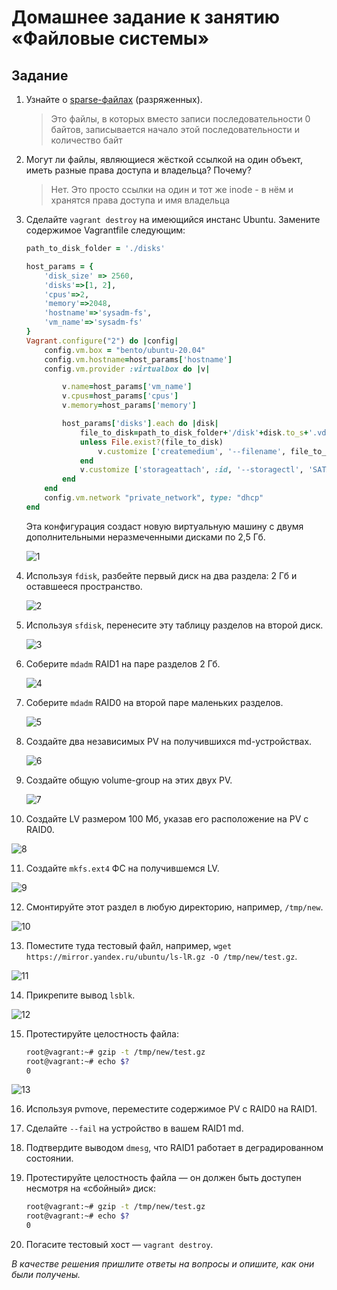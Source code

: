 # Домашнее задание к занятию «Файловые системы»

## Задание

1. Узнайте о [sparse-файлах](https://ru.wikipedia.org/wiki/%D0%A0%D0%B0%D0%B7%D1%80%D0%B5%D0%B6%D1%91%D0%BD%D0%BD%D1%8B%D0%B9_%D1%84%D0%B0%D0%B9%D0%BB) (разряженных).

    > Это файлы, в которых вместо записи последовательности 0 байтов, записывается начало этой последовательности и количество байт

2. Могут ли файлы, являющиеся жёсткой ссылкой на один объект, иметь разные права доступа и владельца? Почему?

   > Нет. Это просто ссылки на один и тот же inode - в нём и хранятся права доступа и имя владельца

3. Сделайте `vagrant destroy` на имеющийся инстанс Ubuntu. Замените содержимое Vagrantfile следующим:

    ```ruby
    path_to_disk_folder = './disks'

    host_params = {
        'disk_size' => 2560,
        'disks'=>[1, 2],
        'cpus'=>2,
        'memory'=>2048,
        'hostname'=>'sysadm-fs',
        'vm_name'=>'sysadm-fs'
    }
    Vagrant.configure("2") do |config|
        config.vm.box = "bento/ubuntu-20.04"
        config.vm.hostname=host_params['hostname']
        config.vm.provider :virtualbox do |v|

            v.name=host_params['vm_name']
            v.cpus=host_params['cpus']
            v.memory=host_params['memory']

            host_params['disks'].each do |disk|
                file_to_disk=path_to_disk_folder+'/disk'+disk.to_s+'.vdi'
                unless File.exist?(file_to_disk)
                    v.customize ['createmedium', '--filename', file_to_disk, '--size', host_params['disk_size']]
                end
                v.customize ['storageattach', :id, '--storagectl', 'SATA Controller', '--port', disk.to_s, '--device', 0, '--type', 'hdd', '--medium', file_to_disk]
            end
        end
        config.vm.network "private_network", type: "dhcp"
    end
    ```

   Эта конфигурация создаст новую виртуальную машину с двумя дополнительными неразмеченными дисками по 2,5 Гб.

    ![1]()

4. Используя `fdisk`, разбейте первый диск на два раздела: 2 Гб и оставшееся пространство.

    ![2]()

5. Используя `sfdisk`, перенесите эту таблицу разделов на второй диск.

    ![3]()

6. Соберите `mdadm` RAID1 на паре разделов 2 Гб.

    ![4]()

7. Соберите `mdadm` RAID0 на второй паре маленьких разделов.

    ![5]()

8. Создайте два независимых PV на получившихся md-устройствах.

   ![6]() 

9. Создайте общую volume-group на этих двух PV.

   ![7]()

10. Создайте LV размером 100 Мб, указав его расположение на PV с RAID0.

   ![8]()

11. Создайте `mkfs.ext4` ФС на получившемся LV.

   ![9]()

12. Смонтируйте этот раздел в любую директорию, например, `/tmp/new`.

   ![10]()

13. Поместите туда тестовый файл, например, `wget https://mirror.yandex.ru/ubuntu/ls-lR.gz -O /tmp/new/test.gz`.

   ![11]()

14. Прикрепите вывод `lsblk`.

   ![12]()

15. Протестируйте целостность файла:

    ```bash
    root@vagrant:~# gzip -t /tmp/new/test.gz
    root@vagrant:~# echo $?
    0
    ```

   ![13]()

16. Используя pvmove, переместите содержимое PV с RAID0 на RAID1.

17. Сделайте `--fail` на устройство в вашем RAID1 md.

18. Подтвердите выводом `dmesg`, что RAID1 работает в деградированном состоянии.

19. Протестируйте целостность файла — он должен быть доступен несмотря на «сбойный» диск:

    ```bash
    root@vagrant:~# gzip -t /tmp/new/test.gz
    root@vagrant:~# echo $?
    0
    ```

20. Погасите тестовый хост — `vagrant destroy`.

*В качестве решения пришлите ответы на вопросы и опишите, как они были получены.*
